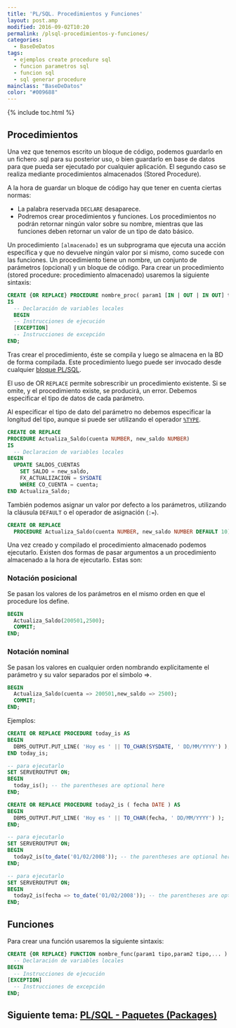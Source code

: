```yaml
---
title: 'PL/SQL. Procedimientos y Funciones'
layout: post.amp
modified: 2016-09-02T10:20
permalink: /plsql-procedimientos-y-funciones/
categories:
  - BaseDeDatos
tags:
  - ejemplos create procedure sql
  - funcion parametros sql
  - funcion sql
  - sql generar procedure
mainclass: "BaseDeDatos"
color: "#009688"
---
```


{% include toc.html %}

## Procedimientos

Una vez que tenemos escrito un bloque de código, podemos guardarlo en un fichero .sql para su posterior uso, o bien guardarlo en base de datos para que pueda ser ejecutado por cualquier aplicación. El segundo caso se realiza mediante procedimientos almacenados (Stored Procedure).

A la hora de guardar un bloque de código hay que tener en cuenta ciertas normas:

- La palabra reservada `DECLARE` desaparece.
- Podremos crear procedimientos y funciones. Los procedimientos no podrán retornar ningún valor sobre su nombre, mientras que las funciones deben retornar un valor de un tipo de dato básico.

<!--ad-->

Un procedimiento `[almacenado]` es un subprograma que ejecuta una acción específica y que no devuelve ningún valor por si mismo, como sucede con las funciones. Un procedimiento tiene un nombre, un conjunto de parámetros (opcional) y un bloque de código. Para crear un procedimiento (stored procedure: procedimiento almacenado) usaremos la siguiente sintaxis:

```sql
CREATE {OR REPLACE} PROCEDURE nombre_proc( param1 [IN | OUT | IN OUT] tipo,... )
IS
  -- Declaración de variables locales
  BEGIN
  -- Instrucciones de ejecución
  [EXCEPTION]
  -- Instrucciones de excepción
END;
```

Tras crear el procedimiento, éste se compila y luego se almacena en la BD de forma compilada. Este procedimiento luego puede ser invocado desde cualquier [bloque PL/SQL][1].

El uso de OR `REPLACE` permite sobrescribir un procedimiento existente. Si se omite, y el procedimiento existe, se producirá, un error. Debemos especificar el tipo de datos de cada parámetro.

Al especificar el tipo de dato del parámetro no debemos especificar la longitud del tipo, aunque si puede ser utilizando el operador [`%TYPE`][2].

```sql
CREATE OR REPLACE
PROCEDURE Actualiza_Saldo(cuenta NUMBER, new_saldo NUMBER)
IS
  -- Declaracion de variables locales
BEGIN
  UPDATE SALDOS_CUENTAS
    SET SALDO = new_saldo,
    FX_ACTUALIZACION = SYSDATE
    WHERE CO_CUENTA = cuenta;
END Actualiza_Saldo;
```

También podemos asignar un valor por defecto a los parámetros, utilizando la cláusula `DEFAULT` o el operador de asignación (`:=`).

```sql
CREATE OR REPLACE
  PROCEDURE Actualiza_Saldo(cuenta NUMBER, new_saldo NUMBER DEFAULT 10)
```

Una vez creado y compilado el procedimiento almacenado podemos ejecutarlo. Existen dos formas de pasar argumentos a un procedimiento almacenado a la hora de ejecutarlo. Estas son:

### Notación posicional

Se pasan los valores de los parámetros en el mismo orden en que el procedure los define.

```sql
BEGIN
  Actualiza_Saldo(200501,2500);
  COMMIT;
END;

```

### Notación nominal

Se pasan los valores en cualquier orden nombrando explícitamente el parámetro y su valor separados por el símbolo =>.

```sql
BEGIN
  Actualiza_Saldo(cuenta => 200501,new_saldo => 2500);
  COMMIT;
END;
```

Ejemplos:

```sql
CREATE OR REPLACE PROCEDURE today_is AS
BEGIN
  DBMS_OUTPUT.PUT_LINE( 'Hoy es ' || TO_CHAR(SYSDATE, ' DD/MM/YYYY') );
END today_is;

-- para ejecutarlo
SET SERVEROUTPUT ON;
BEGIN
  today_is(); -- the parentheses are optional here
END;
```

```sql
CREATE OR REPLACE PROCEDURE today2_is ( fecha DATE ) AS
BEGIN
  DBMS_OUTPUT.PUT_LINE( 'Hoy es ' || TO_CHAR(fecha, ' DD/MM/YYYY') );
END;

-- para ejecutarlo
SET SERVEROUTPUT ON;
BEGIN
  today2_is(to_date('01/02/2008')); -- the parentheses are optional here
END;

-- para ejecutarlo
SET SERVEROUTPUT ON;
BEGIN
  today2_is(fecha => to_date('01/02/2008')); -- the parentheses are optional here
END;
```

## Funciones

Para crear una función usaremos la siguiente sintaxis:

```sql
CREATE {OR REPLACE} FUNCTION nombre_func(param1 tipo,param2 tipo,... ) RETURN tipo_dato IS
  -- Declaración de variables locales
BEGIN
  -- Instrucciones de ejecución
[EXCEPTION]
  -- Instrucciones de excepción
END;
```


## Siguiente tema: [PL/SQL - Paquetes (Packages)][3]

 [1]: https://elbauldelprogramador.com/bloques-plsql/
 [2]: https://elbauldelprogramador.com/plsql-declaracion-de-variables/
 [3]: https://elbauldelprogramador.com/plsql-paquetes-packages/
